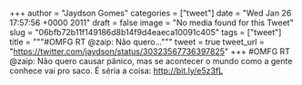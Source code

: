 
+++
author = "Jaydson Gomes"
categories = ["tweet"]
date = "Wed Jan 26 17:57:56 +0000 2011"
draft = false
image = "No media found for this Tweet"
slug = "06bfb72b11f149186d8b14f9d4eaeca10091c405"
tags = ["tweet"]
title = """#OMFG RT @zaip: Não quero..."""
tweet = true
tweet_url = "https://twitter.com/jaydson/status/30323567736397825"
+++
#OMFG RT @zaip: Não quero causar pânico, mas se acontecer o mundo como a gente conhece vai pro saco. É séria a coisa: http://bit.ly/e5z3fL
